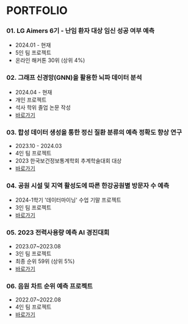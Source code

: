 # PORTFOLIO

### 01. LG Aimers 6기 - 난임 환자 대상 임신 성공 여부 예측
- 2024.01 - 현재
- 5인 팀 프로젝트
- 온라인 해커톤 30위 (상위 4%)

### 02. 그래프 신경망(GNN)을 활용한 뇌파 데이터 분석
- 2024.04 - 현재
- 개인 프로젝트
- 석사 학위 졸업 논문 작성
- [바로가기](https://github.com/yegenuine/Portfolio/tree/main/EEG_GNN)
  
### 03. 합성 데이터 생성을 통한 정신 질환 분류의 예측 정확도 향상 연구
- 2023.10 - 2024.03
- 4인 팀 프로젝트
- 2023 한국보건정보통계학회 추계학술대회 대상
- [바로가기](https://github.com/white-bean/EEG)

### 04. 공원 시설 및 지역 활성도에 따른 한강공원별 방문자 수 예측
- 2024-1학기 '데이터마이닝' 수업 기말 프로젝트
- 3인 팀 프로젝트
- [바로가기](https://github.com/yegenuine/Portfolio/tree/main/hangan_park)

### 05. 2023 전력사용량 예측 AI 경진대회
- 2023.07~2023.08
- 3인 팀 프로젝트
- 최종 순위 59위 (상위 5%)
- [바로가기](https://github.com/yegenuine/Portfolio/tree/main/power_consum)

### 06. 음원 차트 순위 예측 프로젝트
- 2022.07~2022.08
- 4인 팀 프로젝트
- [바로가기](https://github.com/yegenuine/Portfolio/tree/main/music_chart)
